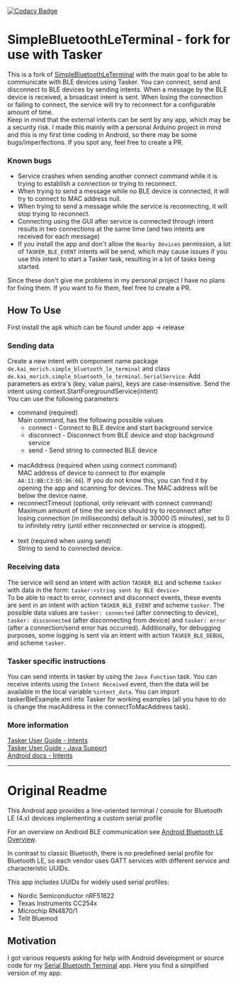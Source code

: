 [![Codacy Badge](https://api.codacy.com/project/badge/Grade/3f9ba45b5c5449179150010659311f57)](https://www.codacy.com/manual/kai-morich/SimpleBluetoothLeTerminal?utm_source=github.com&amp;utm_medium=referral&amp;utm_content=kai-morich/SimpleBluetoothLeTerminal&amp;utm_campaign=Badge_Grade)
# SimpleBluetoothLeTerminal - fork for use with Tasker

This is a fork of [SimpleBluetoothLeTerminal](https://github.com/kai-morich/SimpleBluetoothLETerminal) with the main goal 
to be able to communicate with BLE devices using Tasker. You can connect, send and disconnect to BLE devices by sending intents. 
When a message by the BLE device is received, a broadcast intent is sent. When losing the connection or failing to connect, 
the service will try to reconnect for a configurable amount of time. <br>
Keep in mind that the external intents can be sent by any app, which may be a security risk. I made this mainly with a 
personal Arduino project in mind and this is my first time coding in Android, so there may be some bugs/imperfections. 
If you spot any, feel free to create a PR.

### Known bugs
- Service crashes when sending another connect command while it is trying to establish a connection or trying to reconnect.
- When trying to send a message while no BLE device is connected, it will try to connect to MAC address null.
- When trying to send a message while the service is reconnecting, it will stop trying to reconnect.
- Connecting using the GUI after service is connected through intent results in two connections at the same time 
(and two intents are received for each message)
- If you install the app and don't allow the `Nearby Devices` permission, a lot of `TASKER_BLE_EVENT` intents will be send, 
which may cause issues if you use this intent to start a Tasker task, resulting in a lot of tasks being started.

Since these don't give me problems in my personal project I have no plans for fixing them. If you want to fix them, 
feel free to create a PR.

## How To Use
First install the apk which can be found under app -> release
### Sending data
Create a new intent with component name package `de.kai_morich.simple_bluetooth_le_terminal` and class `de.kai_morich.simple_bluetooth_le_terminal.SerialService`.
Add parameters as extra's (key, value pairs), keys are case-insensitive. Send the intent using context.StartForegroundService(intent)<br>
You can use the following parameters:
- command (required)<br>
Main command, has the following possible values
  - connect - Connect to BLE device and start background service
  - disconnect - Disconnect from BLE device and stop background service
  - send - Send string to connected BLE device
<br><br>
- macAddress (required when using connect command)<br>
MAC address of device to connect to (for example `AA:11:BB:C3:D5:B6:66`). If you do not know this, you can find it by 
opening the app and scanning for devices. The MAC address will be below the device name.
- reconnectTimeout (optional, only relevant with connect command)<br>
Maximum amount of time the service should try to reconnect after losing connection (in milliseconds) default is 
30000 (5 minutes), set to 0 to infinitely retry (until either reconnected or service is stopped).
<br><br>
- text (required when using send) <br>
String to send to connected device.

### Receiving data
The service will send an intent with action `TASKER_BLE` and scheme `tasker` with data in the form: `tasker:<string sent by BLE device>`<br>
To be able to react to error, connect and disconnect events, these events are sent in an intent with action `TASKER_BLE_EVENT` 
and scheme `tasker`. The possible data values are `tasker: connected` (after connecting to device), `tasker: disconnected` 
(after disconnecting from device) and `tasker: error` (after a connection/send error has occurred). 
Additionally, for debugging purposes, some logging is sent via an intent with action `TASKER_BLE_DEBUG`, and scheme `tasker`.

### Tasker specific instructions
You can send intents in tasker by using the `Java Function` task. You can receive intents using the `Intent Received` event, 
then the data will be available in the local variable `%intent_data`.
You can import taskerBleExample.xml into Tasker for working examples (all you have to do is change the macAddress in the connectToMacAddress task).

### More information
[Tasker User Guide - Intents](https://tasker.joaoapps.com/userguide/en/intents.html) <br>
[Tasker User Guide - Java Support](https://tasker.joaoapps.com/userguide/en/java.html) <br>
[Android docs - Intents](https://developer.android.com/guide/components/intents-filters) <br>


---
# Original Readme

This Android app provides a line-oriented terminal / console for Bluetooth LE (4.x) devices implementing a custom serial profile

For an overview on Android BLE communication see 
[Android Bluetooth LE Overview](https://developer.android.com/guide/topics/connectivity/bluetooth/ble-overview).

In contrast to classic Bluetooth, there is no predefined serial profile for Bluetooth LE, 
so each vendor uses GATT services with different service and characteristic UUIDs.

This app includes UUIDs for widely used serial profiles:
- Nordic Semiconductor nRF51822  
- Texas Instruments CC254x
- Microchip RN4870/1
- Telit Bluemod

## Motivation

I got various requests asking for help with Android development or source code for my
[Serial Bluetooth Terminal](https://play.google.com/store/apps/details?id=de.kai_morich.serial_bluetooth_terminal) app.
Here you find a simplified version of my app.

